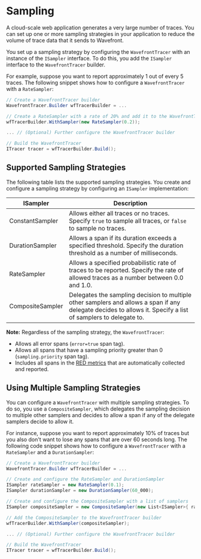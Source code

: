 # Sampling

A cloud-scale web application generates a very large number of traces. You can set up one or more sampling strategies in your application to reduce the volume of trace data that it sends to Wavefront.

You set up a sampling strategy by configuring the `WavefrontTracer` with an instance of the `ISampler` interface. To do this, you add the `ISampler` interface to the `WavefrontTracer` builder.

For example, suppose you want to report approximately 1 out of every 5 traces. The following snippet shows how to configure a `WavefrontTracer` with a `RateSampler`:

```csharp
// Create a WavefrontTracer builder
WavefrontTracer.Builder wfTracerBuilder = ... 

// Create a RateSampler with a rate of 20% and add it to the WavefrontTracer builder
wfTracerBuilder.WithSampler(new RateSampler(0.2));

... // (Optional) Further configure the WavefrontTracer builder

// Build the WavefrontTracer
ITracer tracer = wfTracerBuilder.Build();
```

## Supported Sampling Strategies

The following table lists the supported sampling strategies. You create and configure a sampling strategy by configuring an `ISampler` implementation:

| ISampler              | Description                            |
| --------------------- | -------------------------------------- |
| ConstantSampler       | Allows either all traces or no traces. Specify `true` to sample all traces, or `false` to sample no traces. |
| DurationSampler       | Allows a span if its duration exceeds a specified threshold. Specify the duration threshold as a number of milliseconds. |
| RateSampler           | Allows a specified probabilistic rate of traces to be reported. Specify the rate of allowed traces as a number between 0.0 and 1.0. |
| CompositeSampler      | Delegates the sampling decision to multiple other samplers and allows a span if any delegate decides to allows it. Specify a list of samplers to delegate to. |

**Note:** Regardless of the sampling strategy, the `WavefrontTracer`: 
* Allows all error spans (`error=true` span tag).
* Allows all spans that have a sampling priority greater than 0 (`sampling.priority` span tag).
* Includes all spans in the [RED metrics](https://github.com/wavefrontHQ/wavefront-opentracing-sdk-csharp/blob/master/README.md#red-metrics) that are automatically collected and reported.


## Using Multiple Sampling Strategies

You can configure a `WavefrontTracer` with multiple sampling strategies. To do so, you use a `CompositeSampler`, which delegates the sampling decision to multiple other samplers and decides to allow a span if any of the delegate samplers decide to allow it. 

For instance, suppose you want to report approximately 10% of traces but you also don't want to lose any spans that are over 60 seconds long. The following code snippet shows how to configure a `WavefrontTracer` with a `RateSampler` and a `DurationSampler`:

```csharp
// Create a WavefrontTracer builder
WavefrontTracer.Builder wfTracerBuilder = ...  

// Create and configure the RateSampler and DurationSampler
ISampler rateSampler = new RateSampler(0.1);
ISampler durationSampler = new DurationSampler(60_000);

// Create and configure the CompositeSampler with a list of samplers
ISampler compositeSampler = new CompositeSampler(new List<ISampler>{ rateSampler, durationSampler });

// Add the CompositeSampler to the WavefrontTracer builder
wfTracerBuilder.WithSampler(compositeSampler);

... // (Optional) Further configure the WavefrontTracer builder

// Build the WavefrontTracer
ITracer tracer = wfTracerBuilder.Build();
```
